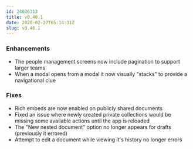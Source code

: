 ```yaml
---
id: 24026313
title: v0.40.1
date: 2020-02-27T05:14:31Z
slug: v0.40.1
---
```

    
### Enhancements

- The people management screens now include pagination to support larger teams
- When a modal opens from a modal it now visually "stacks" to provide a navigational clue

### Fixes

- Rich embeds are now enabled on publicly shared documents
- Fixed an issue where newly created private collections would be missing some available actions until the app is reloaded
- The "New nested document" option no longer appears for drafts (previously it errored)
- Attempt to edit a document while viewing it's history no longer errors
      